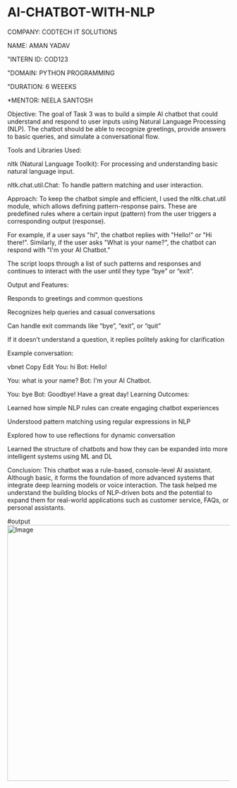 # AI-CHATBOT-WITH-NLP

COMPANY: CODTECH IT SOLUTIONS

NAME: AMAN YADAV

"INTERN ID: COD123

"DOMAIN: PYTHON PROGRAMMING 

"DURATION: 6 WEEEKS

*MENTOR: NEELA SANTOSH

Objective:
The goal of Task 3 was to build a simple AI chatbot that could understand and respond to user inputs using Natural Language Processing (NLP). The chatbot should be able to recognize greetings, provide answers to basic queries, and simulate a conversational flow.

Tools and Libraries Used:

nltk (Natural Language Toolkit): For processing and understanding basic natural language input.

nltk.chat.util.Chat: To handle pattern matching and user interaction.

Approach:
To keep the chatbot simple and efficient, I used the nltk.chat.util module, which allows defining pattern-response pairs. These are predefined rules where a certain input (pattern) from the user triggers a corresponding output (response).

For example, if a user says "hi", the chatbot replies with "Hello!" or "Hi there!". Similarly, if the user asks "What is your name?", the chatbot can respond with "I'm your AI Chatbot."

The script loops through a list of such patterns and responses and continues to interact with the user until they type “bye” or “exit”.

Output and Features:

Responds to greetings and common questions

Recognizes help queries and casual conversations

Can handle exit commands like “bye”, “exit”, or “quit”

If it doesn’t understand a question, it replies politely asking for clarification

Example conversation:

vbnet
Copy
Edit
You: hi
Bot: Hello!

You: what is your name?
Bot: I'm your AI Chatbot.

You: bye
Bot: Goodbye! Have a great day!
Learning Outcomes:

Learned how simple NLP rules can create engaging chatbot experiences

Understood pattern matching using regular expressions in NLP

Explored how to use reflections for dynamic conversation

Learned the structure of chatbots and how they can be expanded into more intelligent systems using ML and DL

Conclusion:
This chatbot was a rule-based, console-level AI assistant. Although basic, it forms the foundation of more advanced systems that integrate deep learning models or voice interaction. The task helped me understand the building blocks of NLP-driven bots and the potential to expand them for real-world applications such as customer service, FAQs, or personal assistants.

#output
<img width="744" height="580" alt="Image" src="https://github.com/user-attachments/assets/036048d3-b356-490b-ac4f-cda47e5c4af1" />
